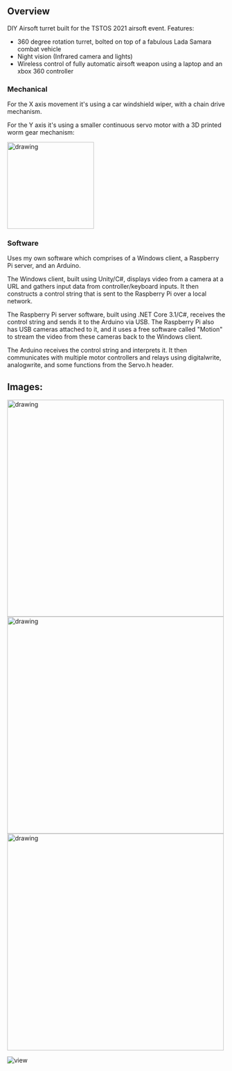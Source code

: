 ## Overview

DIY Airsoft turret built for the TSTOS 2021 airsoft event. Features:
  - 360 degree rotation turret, bolted on top of a fabulous Lada Samara combat vehicle
  - Night vision (Infrared camera and lights)
  - Wireless control of fully automatic airsoft weapon using a laptop and an xbox 360 controller

### Mechanical
For the X axis movement it's using a car windshield wiper, with a chain drive mechanism.  

For the Y axis it's using a smaller continuous servo motor with a 3D printed worm gear mechanism:

<img src="https://user-images.githubusercontent.com/45420297/219249827-8286a1df-e211-4b5b-8f2e-a8dff9f34ac5.png" alt="drawing" width="200"/>

### Software

Uses my own software which comprises of a Windows client, a Raspberry Pi server, and an Arduino.

The Windows client, built using Unity/C#, displays video from a camera at a URL and gathers input data from controller/keyboard inputs. It then constructs a control string that is sent to the Raspberry Pi over a local network.

The Raspberry Pi server software, built using .NET Core 3.1/C#, receives the control string and sends it to the Arduino via USB. The Raspberry Pi also has USB cameras attached to it, and it uses a free software called "Motion" to stream the video from these cameras back to the Windows client.

The Arduino receives the control string and interprets it. It then communicates with multiple motor controllers and relays using digitalwrite, analogwrite, and some functions from the Servo.h header.

## Images:


<img src="https://user-images.githubusercontent.com/45420297/182593473-d3c663e6-0622-4838-8d1d-447931a8da50.png" alt="drawing" width="500"/>
<img src="https://user-images.githubusercontent.com/45420297/182592581-a92fcc81-68ac-4bcb-899a-2feb51ec9567.gif" alt="drawing" width="500"/>
<img src="https://user-images.githubusercontent.com/45420297/182594155-0909a873-9fb5-4136-91cd-f186e8420faf.png" alt="drawing" width="500"/>  

![view](https://user-images.githubusercontent.com/45420297/219242728-62cbb14f-009e-40f1-b8f8-b266e7d0f40b.gif)
